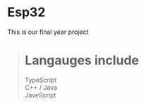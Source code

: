 # Esp32
This is our final year project

> # Langauges include
> TypeScript <br />
> C++ / Java <br />
> JaveScript <br />

